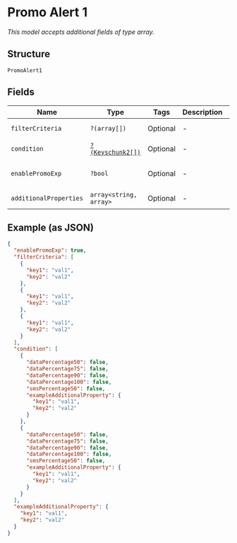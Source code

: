 
# Promo Alert 1

*This model accepts additional fields of type array.*

## Structure

`PromoAlert1`

## Fields

| Name | Type | Tags | Description | Getter | Setter |
|  --- | --- | --- | --- | --- | --- |
| `filterCriteria` | `?(array[])` | Optional | - | getFilterCriteria(): ?array | setFilterCriteria(?array filterCriteria): void |
| `condition` | [`?(Keyschunk2[])`](../../doc/models/keyschunk-2.md) | Optional | - | getCondition(): ?array | setCondition(?array condition): void |
| `enablePromoExp` | `?bool` | Optional | - | getEnablePromoExp(): ?bool | setEnablePromoExp(?bool enablePromoExp): void |
| `additionalProperties` | `array<string, array>` | Optional | - | findAdditionalProperty(string key): array | additionalProperty(string key, array value): void |

## Example (as JSON)

```json
{
  "enablePromoExp": true,
  "filterCriteria": [
    {
      "key1": "val1",
      "key2": "val2"
    },
    {
      "key1": "val1",
      "key2": "val2"
    },
    {
      "key1": "val1",
      "key2": "val2"
    }
  ],
  "condition": [
    {
      "dataPercentage50": false,
      "dataPercentage75": false,
      "dataPercentage90": false,
      "dataPercentage100": false,
      "smsPercentage50": false,
      "exampleAdditionalProperty": {
        "key1": "val1",
        "key2": "val2"
      }
    },
    {
      "dataPercentage50": false,
      "dataPercentage75": false,
      "dataPercentage90": false,
      "dataPercentage100": false,
      "smsPercentage50": false,
      "exampleAdditionalProperty": {
        "key1": "val1",
        "key2": "val2"
      }
    }
  ],
  "exampleAdditionalProperty": {
    "key1": "val1",
    "key2": "val2"
  }
}
```

